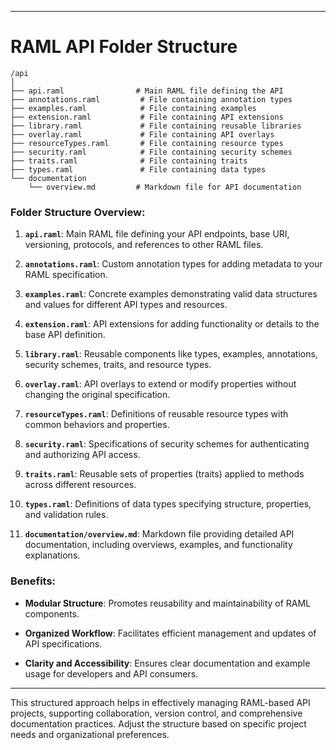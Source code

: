 
---

# RAML API Folder Structure

```
/api
│
├── api.raml                # Main RAML file defining the API
├── annotations.raml         # File containing annotation types
├── examples.raml            # File containing examples
├── extension.raml           # File containing API extensions
├── library.raml             # File containing reusable libraries
├── overlay.raml             # File containing API overlays
├── resourceTypes.raml       # File containing resource types
├── security.raml            # File containing security schemes
├── traits.raml              # File containing traits
├── types.raml               # File containing data types
└── documentation
    └── overview.md         # Markdown file for API documentation
```

### Folder Structure Overview:

1. **`api.raml`**: Main RAML file defining your API endpoints, base URI, versioning, protocols, and references to other RAML files.

2. **`annotations.raml`**: Custom annotation types for adding metadata to your RAML specification.

3. **`examples.raml`**: Concrete examples demonstrating valid data structures and values for different API types and resources.

4. **`extension.raml`**: API extensions for adding functionality or details to the base API definition.

5. **`library.raml`**: Reusable components like types, examples, annotations, security schemes, traits, and resource types.

6. **`overlay.raml`**: API overlays to extend or modify properties without changing the original specification.

7. **`resourceTypes.raml`**: Definitions of reusable resource types with common behaviors and properties.

8. **`security.raml`**: Specifications of security schemes for authenticating and authorizing API access.

9. **`traits.raml`**: Reusable sets of properties (traits) applied to methods across different resources.

10. **`types.raml`**: Definitions of data types specifying structure, properties, and validation rules.

11. **`documentation/overview.md`**: Markdown file providing detailed API documentation, including overviews, examples, and functionality explanations.

### Benefits:

- **Modular Structure**: Promotes reusability and maintainability of RAML components.
  
- **Organized Workflow**: Facilitates efficient management and updates of API specifications.

- **Clarity and Accessibility**: Ensures clear documentation and example usage for developers and API consumers.

---

This structured approach helps in effectively managing RAML-based API projects, supporting collaboration, version control, and comprehensive documentation practices. Adjust the structure based on specific project needs and organizational preferences.
